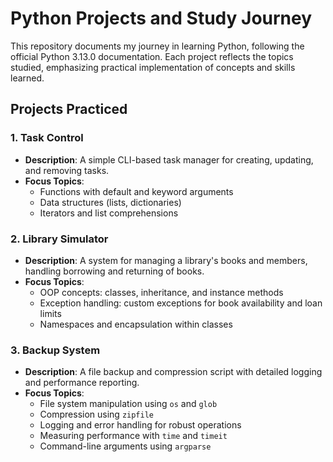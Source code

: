 # Python Projects and Study Journey

This repository documents my journey in learning Python, following the official Python 3.13.0 documentation. Each project reflects the topics studied, emphasizing practical implementation of concepts and skills learned.

## **Projects Practiced**

### **1. Task Control**

-   **Description**: A simple CLI-based task manager for creating, updating, and removing tasks.
-   **Focus Topics**:
    -   Functions with default and keyword arguments
    -   Data structures (lists, dictionaries)
    -   Iterators and list comprehensions

### **2. Library Simulator**

-   **Description**: A system for managing a library's books and members, handling borrowing and returning of books.
-   **Focus Topics**:
    -   OOP concepts: classes, inheritance, and instance methods
    -   Exception handling: custom exceptions for book availability and loan limits
    -   Namespaces and encapsulation within classes

### **3. Backup System**

-   **Description**: A file backup and compression script with detailed logging and performance reporting.
-   **Focus Topics**:
    -   File system manipulation using `os` and `glob`
    -   Compression using `zipfile`
    -   Logging and error handling for robust operations
    -   Measuring performance with `time` and `timeit`
    -   Command-line arguments using `argparse`
